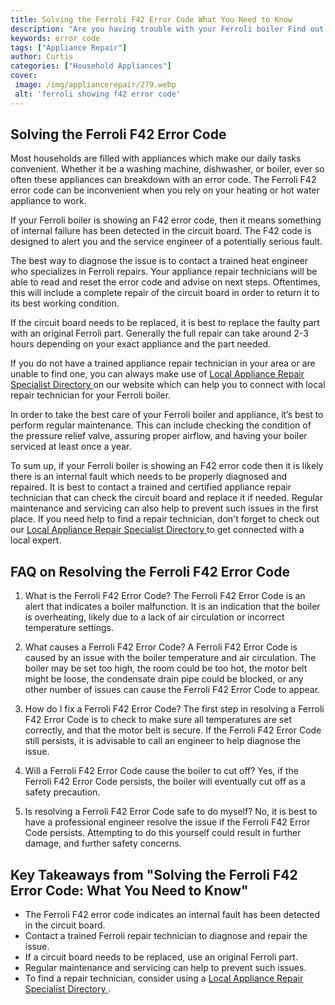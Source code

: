 ```yaml
---
title: Solving the Ferroli F42 Error Code What You Need to Know
description: "Are you having trouble with your Ferroli boiler Find out what you need to know about solving the F42 error code and making sure your boiler is running correctly"
keywords: error code
tags: ["Appliance Repair"]
author: Curtis
categories: ["Household Appliances"]
cover: 
 image: /img/appliancerepair/279.webp
 alt: 'ferroli showing f42 error code'
---
```

## Solving the Ferroli F42 Error Code
Most households are filled with appliances which make our daily tasks convenient. Whether it be a washing machine, dishwasher, or boiler, ever so often these appliances can breakdown with an error code. The Ferroli F42 error code can be inconvenient when you rely on your heating or hot water appliance to work.

If your Ferroli boiler is showing an F42 error code, then it means something of internal failure has been detected in the circuit board. The F42 code is designed to alert you and the service engineer of a potentially serious fault.

The best way to diagnose the issue is to contact a trained heat engineer who specializes in Ferroli repairs. Your appliance repair technicians will be able to read and reset the error code and advise on next steps. Oftentimes, this will include a complete repair of the circuit board in order to return it to its best working condition. 

If the circuit board needs to be replaced, it is best to replace the faulty part with an original Ferroli part. Generally the full repair can take around 2-3 hours depending on your exact appliance and the part needed.

If you do not have a trained appliance repair technician in your area or are unable to find one, you can always make use of [Local Appliance Repair Specialist Directory ](./pages/appliance-repair-technicians)on our website which can help you to connect with local repair technician for your Ferroli boiler. 

In order to take the best care of your Ferroli boiler and appliance, it’s best to perform regular maintenance. This can include checking the condition of the pressure relief valve, assuring proper airflow, and having your boiler serviced at least once a year.

To sum up, if your Ferroli boiler is showing an F42 error code then it is likely there is an internal fault which needs to be properly diagnosed and repaired. It is best to contact a trained and certified appliance repair technician that can check the circuit board and replace it if needed. Regular maintenance and servicing can also help to prevent such issues in the first place. If you need help to find a repair technician, don't forget to check out our [ Local Appliance Repair Specialist Directory ](./pages/appliance-repair-technicians) to get connected with a local expert.

## FAQ on Resolving the Ferroli F42 Error Code 

1. What is the Ferroli F42 Error Code?
The Ferroli F42 Error Code is an alert that indicates a boiler malfunction. It is an indication that the boiler is overheating, likely due to a lack of air circulation or incorrect temperature settings.

2. What causes a Ferroli F42 Error Code?
A Ferroli F42 Error Code is caused by an issue with the boiler temperature and air circulation. The boiler may be set too high, the room could be too hot, the motor belt might be loose, the condensate drain pipe could be blocked, or any other number of issues can cause the Ferroli F42 Error Code to appear.

3. How do I fix a Ferroli F42 Error Code?
The first step in resolving a Ferroli F42 Error Code is to check to make sure all temperatures are set correctly, and that the motor belt is secure. If the Ferroli F42 Error Code still persists, it is advisable to call an engineer to help diagnose the issue.

4. Will a Ferroli F42 Error Code cause the boiler to cut off?
Yes, if the Ferroli F42 Error Code persists, the boiler will eventually cut off as a safety precaution.

5. Is resolving a Ferroli F42 Error Code safe to do myself?
No, it is best to have a professional engineer resolve the issue if the Ferroli F42 Error Code persists. Attempting to do this yourself could result in further damage, and further safety concerns.

## Key Takeaways from "Solving the Ferroli F42 Error Code: What You Need to Know" 

- The Ferroli F42 error code indicates an internal fault has been detected in the circuit board. 
- Contact a trained Ferroli repair technician to diagnose and repair the issue.
- If a circuit board needs to be replaced, use an original Ferroli part. 
- Regular maintenance and servicing can help to prevent such issues. 
- To find a repair technician, consider using a [Local Appliance Repair Specialist Directory ](./pages/appliance-repair-technicians).
